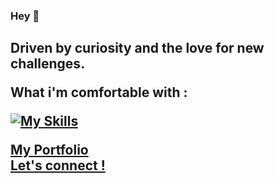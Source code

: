 ### Hey 👋

<h2>
Driven by curiosity and the love for new challenges.

<div>
<p>What i'm comfortable with :<p> 
  
[![My Skills](https://skillicons.dev/icons?i=react,nextjs,wordpress,threejs,tailwind,js,ts,html,css,sass,nodejs,graphql,php,mysql,pnpm,git,github,vercel,postman,figma&theme=dark&perline=5)](https://skillicons.dev)
</div>




<a href='https://nabil-said.dev'>My Portfolio<a/>
</br>
<a href='https://read.cv/diasnabil'>Let's connect !<a/>
